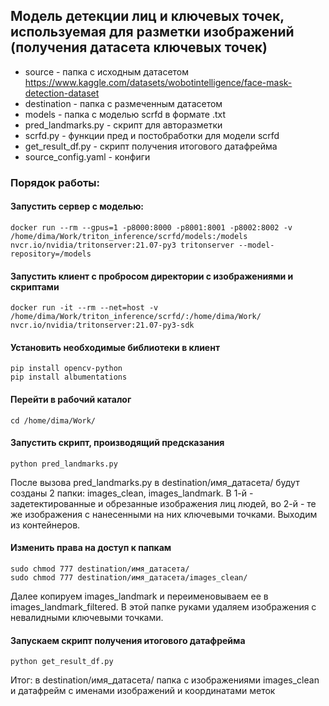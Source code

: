 ## Модель детекции лиц и ключевых точек, используемая для разметки изображений (получения датасета ключевых точек)
- source - папка с исходным датасетом https://www.kaggle.com/datasets/wobotintelligence/face-mask-detection-dataset
- destination - папка с размеченным датасетом
- models - папка с моделью scrfd в формате .txt
- pred_landmarks.py - скрипт для авторазметки
- scrfd.py - функции пред и постобработки для модели scrfd
- get_result_df.py - скрипт получения итогового датафрейма
- source_config.yaml - конфиги

### Порядок работы:
#### Запустить сервер с моделью:
	docker run --rm --gpus=1 -p8000:8000 -p8001:8001 -p8002:8002 -v /home/dima/Work/triton_inference/scrfd/models:/models nvcr.io/nvidia/tritonserver:21.07-py3 tritonserver --model-repository=/models

#### Запустить клиент с пробросом директории с изображениями и скриптами
	docker run -it --rm --net=host -v /home/dima/Work/triton_inference/scrfd/:/home/dima/Work/  nvcr.io/nvidia/tritonserver:21.07-py3-sdk

#### Установить необходимые библиотеки в клиент
	pip install opencv-python
	pip install albumentations

#### Перейти в рабочий каталог
	cd /home/dima/Work/

#### Запустить скрипт, производящий предсказания
	python pred_landmarks.py

После вызова pred_landmarks.py в destination/имя_датасета/ будут созданы 2 папки: images_clean, images_landmark. В 1-й - задетектированные и обрезанные изображения лиц людей, во 2-й - те же изображения с нанесенными на них ключевыми точками. Выходим из контейнеров. 

#### Изменить права на доступ к папкам
	sudo chmod 777 destination/имя_датасета/
	sudo chmod 777 destination/имя_датасета/images_clean/

Далее копируем images_landmark и переименовываем ее в images_landmark_filtered. В этой папке руками удаляем изображения с невалидными ключевыми точками.

#### Запускаем скрипт получения итогового датафрейма
	python get_result_df.py

Итог: в destination/имя_датасета/ папка с изображениями images_clean и датафрейм с именами изображений и координатами меток 
